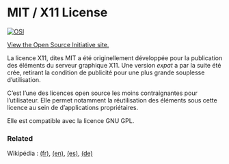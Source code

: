 MIT / X11 License
=================


[![OSI](http://opensource.org/trademarks/opensource/OSI-Approved-License-100x137.png)](http://opensource.org/licenses/mit-license.php)

[View the Open Source Initiative site.](http://opensource.org/licenses/mit-license.php)

La licence X11, dites MIT a été originellement développée pour la publication des éléments du serveur graphique X11.
Une version _expat_ a par la suite été crée, retirant la condition de publicité pour une plus grande souplesse 
d’utilisation.

C’est l’une des licences open source les moins contraignantes pour l’utilisateur. Elle permet notamment 
la réutilisation des éléments sous cette licence au sein de d’applications propriétaires.

Elle est compatible avec la licence GNU GPL.


### Related
Wikipédia :
[(fr)](http://fr.wikipedia.org/wiki/Licence_MIT),
[(en)](http://en.wikipedia.org/wiki/MIT_License),
[(es)](http://es.wikipedia.org/wiki/MIT_License),
[(de)](http://de.wikipedia.org/wiki/MIT-Lizenz)

